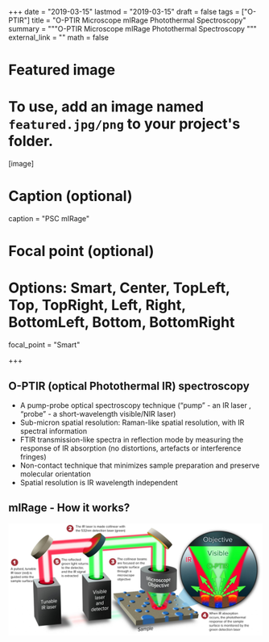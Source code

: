 +++
date = "2019-03-15"
lastmod = "2019-03-15"
draft = false
tags = ["O-PTIR"]
title = "O-PTIR Microscope mIRage Photothermal Spectroscopy"
summary = """O-PTIR Microscope mIRage Photothermal Spectroscopy
"""
external_link = ""
math = false

# Featured image
# To use, add an image named `featured.jpg/png` to your project's folder. 
[image]
  # Caption (optional)
  caption = "PSC mIRage"
  
  # Focal point (optional)
  # Options: Smart, Center, TopLeft, Top, TopRight, Left, Right, BottomLeft, Bottom, BottomRight
  focal_point = "Smart"

+++

## O-PTIR (optical Photothermal IR) spectroscopy

- A pump-probe optical spectroscopy technique (“pump” - an IR laser , “probe” - a short-wavelength visible/NIR laser)
- Sub-micron spatial resolution: Raman-like spatial resolution, with IR spectral information
- FTIR transmission-like spectra in reflection mode by measuring the response of IR absorption (no distortions, artefacts or interference fringes) 
- Non-contact technique that minimizes sample preparation and preserve molecular orientation
- Spatial resolution is IR wavelength independent

## mIRage - How it works?
![mIRage_schematic](mIRage_schematic.jpg)


